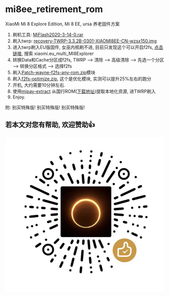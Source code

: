 # mi8ee_retirement_rom
XiaoMi Mi 8 Explore Edition, Mi 8 EE, ursa 养老固件方案

1. 刷机工具: [MiFlash2020-3-14-0.rar](https://xiaomirom.com/download-xiaomi-flash-tool-miflash/)
2. 刷入twrp: [recovery-TWRP-3.3.2B-0301-XIAOMI8EE-CN-wzsx150.img](./recovery-TWRP-3.3.2B-0301-XIAOMI8EE-CN-wzsx150.img)
3. 进入twrp刷入EU版固件, 女巫内核刷不进, 目前只发现这个可以开启f2fs, [点击链接](https://sourceforge.net/projects/xiaomi-eu-multilang-miui-roms/files/xiaomi.eu/MIUI-STABLE-RELEASES/MIUIv12/), 搜索 xiaomi.eu_multi_MI8Explorer
4. 转换Data和Cache分区成f2fs, TWRP --> 清除 --> 高级清除 --> 先选一个分区 --> 转换分区格式 --> 选择f2fs
5. 刷入[Patch-wayne-f2fs-any-rom.zip](./Patch-wayne-f2fs-any-rom.zip)模块
6. 刷入[f2fs-optimize.zip](./f2fs-optimize.zip), 这个是优化模块, 实测可以提升25%左右的跑分
7. 开机, 大约需要10分钟左右.
8. 使用[mipay-extract](https://github.com/kooritea/mipay-extract) 从国行ROM([下载地址](https://xiaomirom.com/rom/mi-8-explorer-ursa-china-fastboot-recovery-rom/#%E4%B8%8B%E8%BD%BD-%E5%B0%8F%E7%B1%B3-8-%E9%80%8F%E6%98%8E%E6%8E%A2%E7%B4%A2%E7%89%88-%E7%A8%B3%E5%AE%9A%E7%89%88-recovery-%E5%8D%A1%E5%88%B7%E5%8C%85))提取本地化资源, 进TWRP刷入
9. Enjoy.

附: 别买特殊版! 别买特殊版! 别买特殊版!

## 若本文对您有帮助, 欢迎赞助👍
![donate.png](donate.png)